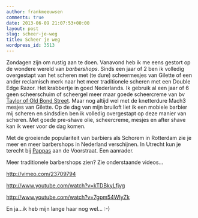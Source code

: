 ```yaml
---
author: frankmeeuwsen
comments: true
date: 2013-06-09 21:07:53+00:00
layout: post
slug: scheer-je-weg
title: Scheer je weg
wordpress_id: 3513
---
```


Zondagen zijn om rustig aan te doen. Vanavond heb ik me eens gestort op de wondere wereld van _barbershops_. Sinds een jaar of 2 ben ik volledig overgestapt van het scheren met (te dure) scheermesjes van Gilette of een ander reclamisch merk naar het meer traditionele scheren met een Double Edge Razor. Het krabbertje in goed Nederlands. Ik gebruik al een jaar of 6 geen scheerschuim of scheergel meer maar goede scheercreme van bv [Taylor of Old Bond Street](http://www.tayloroldbondst.co.uk). Maar nog altijd wel met de knetterdure Mach3 mesjes van Gilette. Op de dag van mijn bruiloft liet ik een mobiele barbier mij scheren en sindsdien ben ik volledig overgestapt op deze manier van scheren.
Met goede pre-shave olie, scheercreme, mesjes en after shave kan ik weer voor de dag komen.

Met de groeiende populariteit van barbiers als Schorem in Rotterdam zie je meer en meer barbershops in Nederland verschijnen. In Utrecht kun je terecht bij [Pappas](http://pappas.nl) aan de Voorstraat. Een aanrader.

Meer traditionele barbershops zien? Zie onderstaande videos…

http://vimeo.com/23709794

http://www.youtube.com/watch?v=kTDBkyLfjvg

http://www.youtube.com/watch?v=7gpm54WIyZk

En ja…ik heb mijn lange haar nog wel… :-)
